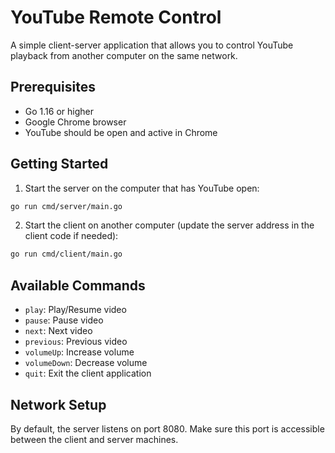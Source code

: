 # YouTube Remote Control

A simple client-server application that allows you to control YouTube playback from another computer on the same network.

## Prerequisites

- Go 1.16 or higher
- Google Chrome browser
- YouTube should be open and active in Chrome

## Getting Started

1. Start the server on the computer that has YouTube open:
```bash
go run cmd/server/main.go
```

2. Start the client on another computer (update the server address in the client code if needed):
```bash
go run cmd/client/main.go
```

## Available Commands

- `play`: Play/Resume video
- `pause`: Pause video
- `next`: Next video
- `previous`: Previous video
- `volumeUp`: Increase volume
- `volumeDown`: Decrease volume
- `quit`: Exit the client application

## Network Setup

By default, the server listens on port 8080. Make sure this port is accessible between the client and server machines.

